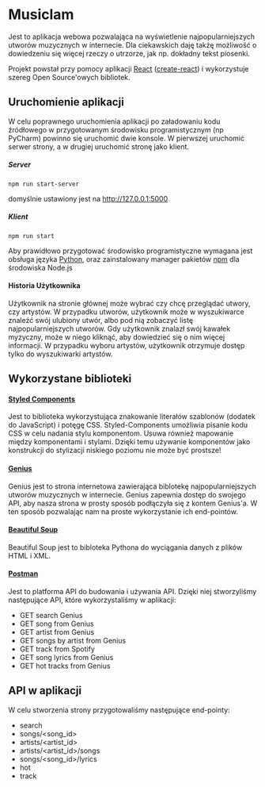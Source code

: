 # Musiclam

Jest to aplikacja webowa pozwalająca na wyświetlenie najpopularniejszych utworów muzycznych w internecie. Dla ciekawskich daję takżę możliwość o dowiedzeniu się więcej rzeczy o utrzorze, jak np. dokładny tekst piosenki.

Projekt powstał przy pomocy aplikacji [React](https://reactrouter.com/) ([create-react](https://github.com/facebook/create-react-app)) i wykorzystuje szereg Open Source'owych bibliotek.

## Uruchomienie aplikacji

W celu poprawnego uruchomienia aplikacji po załadowaniu kodu źródłowego w przygotowanym środowisku programistycznym (np PyCharm) powinno się uruchomić dwie konsole. W pierwszej uruchomić serwer strony, a w drugiej uruchomić stronę jako klient.

##### Server

`npm run start-server`

domyślnie ustawiony jest na http://127.0.0.1:5000

##### Klient

`npm run start`

Aby prawidłowo przygotować środowisko programistyczne wymagana jest obsługa języka [Python](https://www.python.org/downloads/), oraz zainstalowany manager pakietów [npm](https://www.npmjs.com/) dla środowiska Node.js

#### Historia Użytkownika

Użytkownik na stronie głównej może wybrać czy chcę przeglądać utwory, czy artystów.
W przypadku utworów, użytkownik może w wyszukiwarce znaleźć swój ulubiony utwór, albo pod nią zobaczyć listę najpopularniejszych utworów. Gdy użytkownik znalazł swój kawałek myzyczny, może w niego kliknąć, aby dowiedzieć się o nim więcej informacji.
W przypadku wyboru artystów, użytkownik otrzymuje dostęp tylko do wyszukiwarki artystów.

## Wykorzystane biblioteki

#### [Styled Components](https://styled-components.com/)

Jest to biblioteka wykorzystująca znakowanie literałów szablonów (dodatek do JavaScript) i potęgę CSS. Styled-Components umożliwia pisanie kodu CSS w celu nadania stylu komponentom. Usuwa również mapowanie między komponentami i stylami. Dzięki temu używanie komponentów jako konstrukcji do stylizacji niskiego poziomu nie może być prostsze!

#### [Genius](https://docs.genius.com/#/resources-h1)

Genius jest to strona internetowa zawierająca biblotekę najpopularniejszych utworów muzycznych w internecie. Genius zapewnia dostęp do swojego API, aby nasza strona w prosty sposób podłączyła się z kontem Genius'a. W ten sposób pozwalając nam na proste wykorzystanie ich end-pointów.

#### [Beautiful Soup](https://beautiful-soup-4.readthedocs.io/en/latest/)

Beautiful Soup jest to bibloteka Pythona do wyciągania danych z plików HTML i XML.

#### [Postman](https://www.postman.com/)

Jest to platforma API do budowania i używania API. Dzięki niej stworzyliśmy następujące API, które wykorzystaliśmy w aplikacji:

* GET search Genius
* GET song from Genius
* GET artist from Genius
* GET songs by artist from Genius
* GET track from Spotify
* GET song lyrics from Genius
* GET hot tracks from Genius

## API w aplikacji

W celu stworzenia strony przygotowaliśmy następujące end-pointy:

* search
* songs/<song_id>
* artists/<artist_id>
* artists/<artist_id>/songs
* songs/<song_id>/lyrics
* hot
* track

